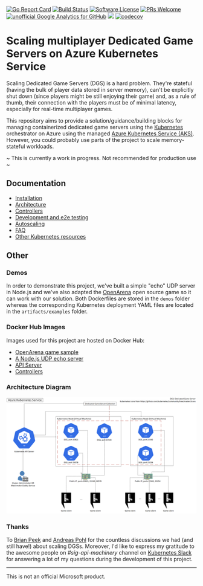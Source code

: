 [![Go Report Card](https://goreportcard.com/badge/github.com/dgkanatsios/azuregameserversscalingkubernetes)](https://goreportcard.com/report/github.com/dgkanatsios/azuregameserversscalingkubernetes)
[![Build Status](https://travis-ci.org/dgkanatsios/azuregameserversscalingkubernetes.svg?branch=master)](https://travis-ci.org/dgkanatsios/azuregameserversscalingkubernetes)
[![Software License](https://img.shields.io/badge/license-MIT-brightgreen.svg?style=flat-square)](LICENSE)
[![PRs Welcome](https://img.shields.io/badge/PRs-welcome-brightgreen.svg?style=flat-square)](http://makeapullrequest.com)
[![unofficial Google Analytics for GitHub](https://gaforgithub.azurewebsites.net/api?repo=AzureGameServersScalingKubernetes)](https://github.com/dgkanatsios/gaforgithub)
![](https://img.shields.io/badge/status-alpha-red.svg)
[![codecov](https://codecov.io/gh/dgkanatsios/azuregameserversscalingkubernetes/branch/master/graph/badge.svg)](https://codecov.io/gh/dgkanatsios/azuregameserversscalingkubernetes)

# Scaling multiplayer Dedicated Game Servers on Azure Kubernetes Service

Scaling Dedicated Game Servers (DGS) is a hard problem. They're stateful (having the bulk of player data stored in server memory), can't be explicitly shut down (since players might be still enjoying their game) and, as a rule of thumb, their connection with the players must be of minimal latency, especially for real-time multiplayer games.

This repository aims to provide a solution/guidance/building blocks for managing containerized dedicated game servers using the [Kubernetes](https://k8s.io) orchestrator on Azure using the managed [Azure Kubernetes Service (AKS)](https://azure.microsoft.com/en-us/services/kubernetes-service/). However, you could probably use parts of the project to scale memory-stateful workloads.

~ This is currently a work in progress. Not recommended for production use ~

## Documentation

- [Installation](docs/installation.md)
- [Architecture](docs/architecture.md)
- [Controllers](docs/controllers.md)
- [Development and e2e testing](docs/development.md)
- [Autoscaling](docs/scaling.md)
- [FAQ](docs/FAQ.md)
- [Other Kubernetes resources](docs/resources.md)

## Other

### Demos

In order to demonstrate this project, we've built a simple "echo" UDP server in Node.js and we've also adapted the [OpenArena](http://openarena.wikia.com/wiki/Main_Page) open source game so it can work with our solution. Both Dockerfiles are stored in the `demos` folder whereas the corresponding Kubernetes deployment YAML files are located in the `artifacts/examples` folder.

### Docker Hub Images

Images used for this project are hosted on Docker Hub:

- [OpenArena game sample](https://hub.docker.com/r/dgkanatsios/docker_openarena_k8s/)
- [A Node.js UDP echo server](https://hub.docker.com/r/dgkanatsios/simplenodejsudp/)
- [API Server](https://hub.docker.com/r/dgkanatsios/aks_gaming_apiserver/)
- [Controllers](https://hub.docker.com/r/dgkanatsios/aks_gaming_controller/)

### Architecture Diagram

![architecture diagram](docs/diagram.png)

### Thanks

To [Brian Peek](https://github.com/BrianPeek) and [Andreas Pohl](https://twitter.com/annonator) for the countless discussions we had (and still have!) about scaling DGSs. Moreover, I'd like to express my gratitude to the awesome people on *#sig-api-machinery* channel on [Kubernetes Slack](http://slack.k8s.io/) for answering a lot of my questions during the development of this project. 

---
This is not an official Microsoft product.
